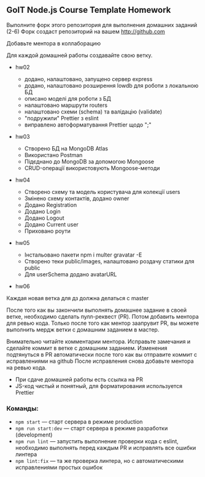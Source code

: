 ## GoIT Node.js Course Template Homework

Выполните форк этого репозитория для выполнения домашних заданий (2-6) Форк
создаст репозиторий на вашем http://github.com

Добавьте ментора в коллаборацию

Для каждой домашней работы создавайте свою ветку.

- hw02

  - додано, налаштовано, запущено сервер express
  - додано, налаштовано розширення lowdb для роботи з локальною БД
  - описано моделі для роботи з БД
  - налаштовано маршрути routers
  - налаштовано схеми (schema) та валідацію (validate)
  - "подружили" Prettier з eslint
  - виправлено автоформатування Prettier щодо ";"

- hw03

  - Створено БД на MongoDB Atlas
  - Використано Postman
  - Підєднано до MongoDB за допомогою Mongoose
  - CRUD-операції використовують Mongoose-методи

- hw04

  - Створено схему та модель користувача для колекції users
  - Змінено схему контактів, додано owner
  - Додано Registration
  - Додано Login
  - Додано Logout
  - Додано Current user
  - Приховано роути

- hw05

  - Інстальовано пакети npm i multer gravatar -E
  - Створено теки public/images, налаштовано роздачу статики для public
  - Для userSchema додано avatarURL

- hw06

Каждая новая ветка для дз должна делаться с master

После того как вы закончили выполнять домашнее задание в своей ветке, необходимо
сделать пулл-реквест (PR). Потом добавить ментора для ревью кода. Только после
того как ментор заапрувит PR, вы можете выполнить мердж ветки с домашним
заданием в мастер.

Внимательно читайте комментарии ментора. Исправьте замечания и сделайте коммит в
ветке с домашним заданием. Изменения подтянуться в PR автоматически после того
как вы отправите коммит с исправлениями на github После исправления снова
добавьте ментора на ревью кода.

- При сдаче домашней работы есть ссылка на PR
- JS-код чистый и понятный, для форматирования используется Prettier

### Команды:

- `npm start` &mdash; старт сервера в режиме production
- `npm run start:dev` &mdash; старт сервера в режиме разработки (development)
- `npm run lint` &mdash; запустить выполнение проверки кода с eslint, необходимо
  выполнять перед каждым PR и исправлять все ошибки линтера
- `npm lint:fix` &mdash; та же проверка линтера, но с автоматическими
  исправлениями простых ошибок

